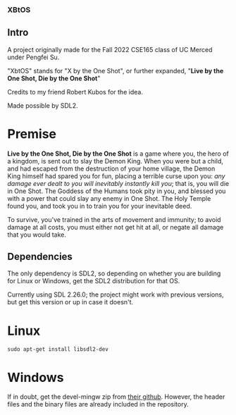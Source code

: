 ### XBtOS
## Intro
A project originally made for the Fall 2022 CSE165 class of UC Merced under Pengfei Su.

"XbtOS" stands for "X by the One Shot", or further expanded, "**Live by the One Shot, Die by the One Shot**"

Credits to my friend Robert Kubos for the idea.

Made possible by SDL2.

# Premise
**Live by the One Shot, Die by the One Shot** is a game where you, the hero of a kingdom, is sent out to slay the Demon King.
When you were but a child, and had escaped from the destruction of your home village, the Demon King himself had spared you for fun, placing a terrible curse upon you: *any damage ever dealt to you will inevitably instantly kill you*; that is, you will die in One Shot.
The Goddess of the Humans took pity in you, and blessed you with a power that could slay any enemy in One Shot. The Holy Temple found you, and took you in to train you for your inevitable deed.

To survive, you've trained in the arts of movement and immunity; to avoid damage at all costs, you must either not get hit at all, or negate all damage that you would take.

## Dependencies
The only dependency is SDL2, so depending on whether you are building for Linux or Windows, get the SDL2 distribution for that OS.

Currently using SDL 2.26.0; the project might work with previous versions, but get this version or up in case it doesn't.

# Linux
`sudo apt-get install libsdl2-dev`

# Windows
If in doubt, get the devel-mingw zip from [their github](https://github.com/libsdl-org/SDL/releases/tag/release-2.26.0). However, the header files and the binary files are already included in the repository.